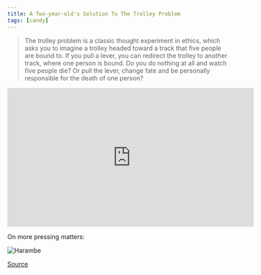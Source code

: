 ```yaml
---
title: A Two-year-old's Solution To The Trolley Problem
tags: [candy]
---
```


> The trolley problem is a classic thought experiment in ethics, which asks you to imagine a trolley headed toward a track that five people are bound to. If you pull a lever, you can redirect the trolley to another track, where one person is bound. Do you do nothing at all and watch five people die? Or pull the lever, change fate and be personally responsible for the death of one person?

<iframe width="560" height="315" src="https://www.youtube.com/embed/-N_RZJUAQY4" frameborder="0" allowfullscreen></iframe>

On more pressing matters: 

![Harambe](http://i.imgur.com/gwV2EEa.png)

[Source](http://gizmodo.com/two-year-old-prodigy-finds-viciously-perfect-solution-t-1786024180)